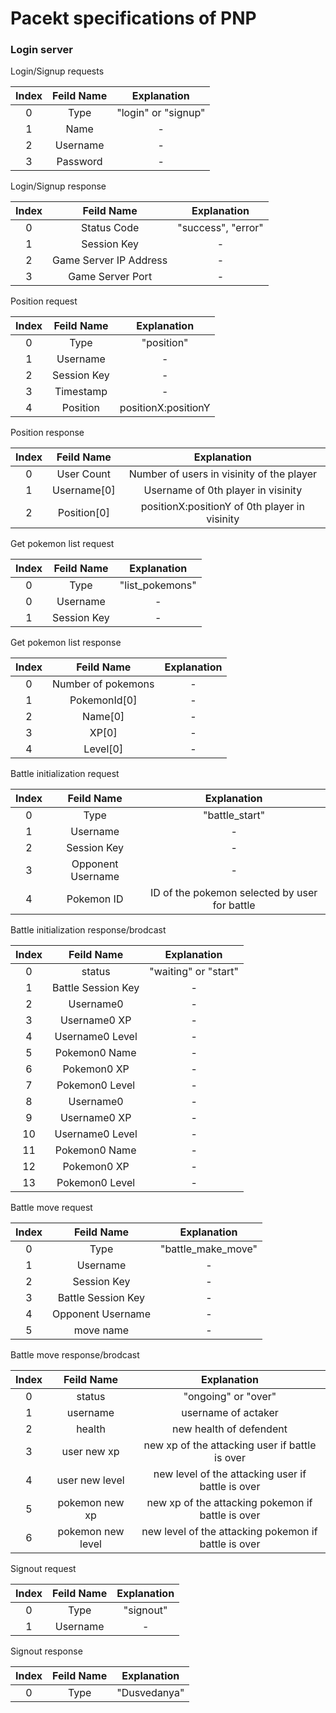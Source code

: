 # Pacekt specifications of PNP

### Login server

Login/Signup requests

|Index  | Feild Name  | Explanation  |
|:---:|:---:|:---:|
|0   | Type  | "login"  or "signup"|
|1  |  Name |  - |
|2   |  Username | -  |
|3   |  Password | -  |

Login/Signup response

|Index  | Feild Name  | Explanation  |
|:---:|:---:|:---:|
|0   | Status Code  | "success", "error" |
|1   | Session Key | -|
|2   | Game Server IP Address | -|
|3   | Game Server Port | -|

Position request

|Index  | Feild Name  | Explanation  |
|:---:|:---:|:---:|
|0 | Type | "position"|
|1 | Username  | -|
|2 | Session Key| -|
|3 | Timestamp | -|
|4 | Position | positionX:positionY |

Position response

|Index  | Feild Name  | Explanation  |
|:---:|:---:|:---:|
|0 | User Count | Number of users in visinity of the player |
|1 | Username[0]  | Username of 0th player in visinity |
|2 | Position[0] | positionX:positionY of 0th player in visinity|


Get pokemon list request

|Index  | Feild Name  | Explanation  |
|:---:|:---:|:---:|
|0 | Type  | "list_pokemons"|
|0 | Username  | -|
|1 | Session Key| -|

Get pokemon list response

|Index  | Feild Name  | Explanation  |
|:---:|:---:|:---:|
|0 | Number of pokemons  | -|
|1 | PokemonId[0] | -|
|2 | Name[0] | -|
|3 | XP[0] | -|
|4 | Level[0] | -|


Battle initialization request

|Index  | Feild Name  | Explanation  |
|:---:|:---:|:---:|
|0 | Type |  "battle_start" |
|1 | Username  | -|
|2 | Session Key| -|
|3 | Opponent Username | -|
|4 | Pokemon ID | ID of the pokemon selected by user for battle |

Battle initialization response/brodcast

|Index  | Feild Name  | Explanation  |
|:---:|:---:|:---:|
|0 | status  | "waiting" or "start"|
|1 | Battle Session Key| -|
|2 | Username0 | -|
|3 | Username0 XP | -|
|4 | Username0 Level | -|
|5 | Pokemon0 Name | -|
|6 | Pokemon0 XP | -|
|7 | Pokemon0 Level | -|
|8 | Username0 | -|
|9 | Username0 XP | -|
|10 | Username0 Level | -|
|11 | Pokemon0 Name | -|
|12 | Pokemon0 XP | -|
|13 | Pokemon0 Level | -|

Battle move request

|Index  | Feild Name  | Explanation  |
|:---:|:---:|:---:|
|0 | Type | "battle_make_move"|
|1 | Username  | -|
|2 | Session Key| -|
|3 | Battle Session Key | -|
|4 | Opponent Username | -|
|5 | move name | - |

Battle move response/brodcast

|Index  | Feild Name  | Explanation  |
|:---:|:---:|:---:|
|0 | status  | "ongoing" or "over"|
|1 | username| username of actaker|
|2 | health | new health of defendent |
|3 | user new xp | new xp of the attacking user if battle is over|
|4 | user new level  | new level of the attacking user if battle is over |
|5 | pokemon new xp | new xp of the attacking pokemon if battle is over|
|6 | pokemon new level  | new level of the attacking pokemon if battle is over |

Signout request

|Index  | Feild Name  | Explanation  |
|:---:|:---:|:---:|
|0 | Type |  "signout" |
|1 | Username  | -|

Signout response

|Index  | Feild Name  | Explanation  |
|:---:|:---:|:---:|
|0 | Type | "Dusvedanya" |
